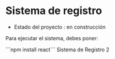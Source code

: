 <h1> Sistema de registro</h1>

- Estado del proyecto : en construcción

Para ejecutar el sistema, debes poner:

´´´npm install react```
Sistema de Registro 2
